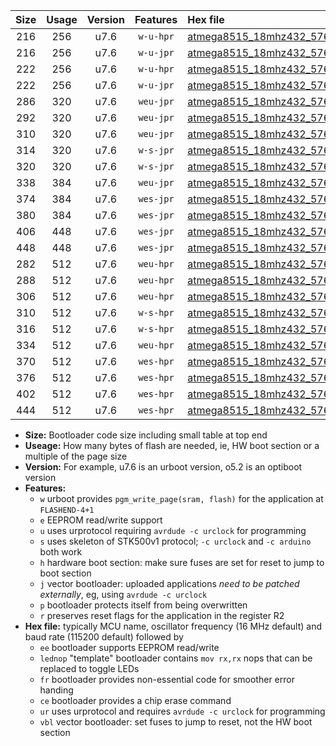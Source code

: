 |Size|Usage|Version|Features|Hex file|
|:-:|:-:|:-:|:-:|:--|
|216|256|u7.6|`w-u-hpr`|[atmega8515_18mhz432_57600bps_ur.hex](https://raw.githubusercontent.com/stefanrueger/urboot/main//atmega8515_18mhz432_57600bps_ur.hex)|
|216|256|u7.6|`w-u-jpr`|[atmega8515_18mhz432_57600bps_ur_vbl.hex](https://raw.githubusercontent.com/stefanrueger/urboot/main//atmega8515_18mhz432_57600bps_ur_vbl.hex)|
|222|256|u7.6|`w-u-hpr`|[atmega8515_18mhz432_57600bps_lednop_ur.hex](https://raw.githubusercontent.com/stefanrueger/urboot/main//atmega8515_18mhz432_57600bps_lednop_ur.hex)|
|222|256|u7.6|`w-u-jpr`|[atmega8515_18mhz432_57600bps_lednop_ur_vbl.hex](https://raw.githubusercontent.com/stefanrueger/urboot/main//atmega8515_18mhz432_57600bps_lednop_ur_vbl.hex)|
|286|320|u7.6|`weu-jpr`|[atmega8515_18mhz432_57600bps_ee_ur_vbl.hex](https://raw.githubusercontent.com/stefanrueger/urboot/main//atmega8515_18mhz432_57600bps_ee_ur_vbl.hex)|
|292|320|u7.6|`weu-jpr`|[atmega8515_18mhz432_57600bps_ee_lednop_ur_vbl.hex](https://raw.githubusercontent.com/stefanrueger/urboot/main//atmega8515_18mhz432_57600bps_ee_lednop_ur_vbl.hex)|
|310|320|u7.6|`weu-jpr`|[atmega8515_18mhz432_57600bps_ee_lednop_fr_ur_vbl.hex](https://raw.githubusercontent.com/stefanrueger/urboot/main//atmega8515_18mhz432_57600bps_ee_lednop_fr_ur_vbl.hex)|
|314|320|u7.6|`w-s-jpr`|[atmega8515_18mhz432_57600bps_vbl.hex](https://raw.githubusercontent.com/stefanrueger/urboot/main//atmega8515_18mhz432_57600bps_vbl.hex)|
|320|320|u7.6|`w-s-jpr`|[atmega8515_18mhz432_57600bps_lednop_vbl.hex](https://raw.githubusercontent.com/stefanrueger/urboot/main//atmega8515_18mhz432_57600bps_lednop_vbl.hex)|
|338|384|u7.6|`weu-jpr`|[atmega8515_18mhz432_57600bps_ee_lednop_fr_ce_ur_vbl.hex](https://raw.githubusercontent.com/stefanrueger/urboot/main//atmega8515_18mhz432_57600bps_ee_lednop_fr_ce_ur_vbl.hex)|
|374|384|u7.6|`wes-jpr`|[atmega8515_18mhz432_57600bps_ee_vbl.hex](https://raw.githubusercontent.com/stefanrueger/urboot/main//atmega8515_18mhz432_57600bps_ee_vbl.hex)|
|380|384|u7.6|`wes-jpr`|[atmega8515_18mhz432_57600bps_ee_lednop_vbl.hex](https://raw.githubusercontent.com/stefanrueger/urboot/main//atmega8515_18mhz432_57600bps_ee_lednop_vbl.hex)|
|406|448|u7.6|`wes-jpr`|[atmega8515_18mhz432_57600bps_ee_lednop_fr_vbl.hex](https://raw.githubusercontent.com/stefanrueger/urboot/main//atmega8515_18mhz432_57600bps_ee_lednop_fr_vbl.hex)|
|448|448|u7.6|`wes-jpr`|[atmega8515_18mhz432_57600bps_ee_lednop_fr_ce_vbl.hex](https://raw.githubusercontent.com/stefanrueger/urboot/main//atmega8515_18mhz432_57600bps_ee_lednop_fr_ce_vbl.hex)|
|282|512|u7.6|`weu-hpr`|[atmega8515_18mhz432_57600bps_ee_ur.hex](https://raw.githubusercontent.com/stefanrueger/urboot/main//atmega8515_18mhz432_57600bps_ee_ur.hex)|
|288|512|u7.6|`weu-hpr`|[atmega8515_18mhz432_57600bps_ee_lednop_ur.hex](https://raw.githubusercontent.com/stefanrueger/urboot/main//atmega8515_18mhz432_57600bps_ee_lednop_ur.hex)|
|306|512|u7.6|`weu-hpr`|[atmega8515_18mhz432_57600bps_ee_lednop_fr_ur.hex](https://raw.githubusercontent.com/stefanrueger/urboot/main//atmega8515_18mhz432_57600bps_ee_lednop_fr_ur.hex)|
|310|512|u7.6|`w-s-hpr`|[atmega8515_18mhz432_57600bps.hex](https://raw.githubusercontent.com/stefanrueger/urboot/main//atmega8515_18mhz432_57600bps.hex)|
|316|512|u7.6|`w-s-hpr`|[atmega8515_18mhz432_57600bps_lednop.hex](https://raw.githubusercontent.com/stefanrueger/urboot/main//atmega8515_18mhz432_57600bps_lednop.hex)|
|334|512|u7.6|`weu-hpr`|[atmega8515_18mhz432_57600bps_ee_lednop_fr_ce_ur.hex](https://raw.githubusercontent.com/stefanrueger/urboot/main//atmega8515_18mhz432_57600bps_ee_lednop_fr_ce_ur.hex)|
|370|512|u7.6|`wes-hpr`|[atmega8515_18mhz432_57600bps_ee.hex](https://raw.githubusercontent.com/stefanrueger/urboot/main//atmega8515_18mhz432_57600bps_ee.hex)|
|376|512|u7.6|`wes-hpr`|[atmega8515_18mhz432_57600bps_ee_lednop.hex](https://raw.githubusercontent.com/stefanrueger/urboot/main//atmega8515_18mhz432_57600bps_ee_lednop.hex)|
|402|512|u7.6|`wes-hpr`|[atmega8515_18mhz432_57600bps_ee_lednop_fr.hex](https://raw.githubusercontent.com/stefanrueger/urboot/main//atmega8515_18mhz432_57600bps_ee_lednop_fr.hex)|
|444|512|u7.6|`wes-hpr`|[atmega8515_18mhz432_57600bps_ee_lednop_fr_ce.hex](https://raw.githubusercontent.com/stefanrueger/urboot/main//atmega8515_18mhz432_57600bps_ee_lednop_fr_ce.hex)|

- **Size:** Bootloader code size including small table at top end
- **Useage:** How many bytes of flash are needed, ie, HW boot section or a multiple of the page size
- **Version:** For example, u7.6 is an urboot version, o5.2 is an optiboot version
- **Features:**
  + `w` urboot provides `pgm_write_page(sram, flash)` for the application at `FLASHEND-4+1`
  + `e` EEPROM read/write support
  + `u` uses urprotocol requiring `avrdude -c urclock` for programming
  + `s` uses skeleton of STK500v1 protocol; `-c urclock` and `-c arduino` both work
  + `h` hardware boot section: make sure fuses are set for reset to jump to boot section
  + `j` vector bootloader: uploaded applications *need to be patched externally*, eg, using `avrdude -c urclock`
  + `p` bootloader protects itself from being overwritten
  + `r` preserves reset flags for the application in the register R2
- **Hex file:** typically MCU name, oscillator frequency (16 MHz default) and baud rate (115200 default) followed by
  + `ee` bootloader supports EEPROM read/write
  + `lednop` "template" bootloader contains `mov rx,rx` nops that can be replaced to toggle LEDs
  + `fr` bootloader provides non-essential code for smoother error handing
  + `ce` bootloader provides a chip erase command
  + `ur` uses urprotocol and requires `avrdude -c urclock` for programming
  + `vbl` vector bootloader: set fuses to jump to reset, not the HW boot section
